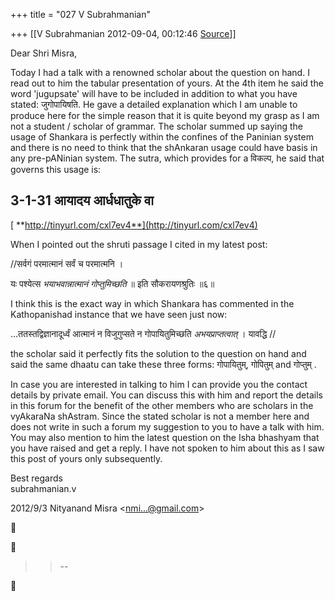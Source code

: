+++
title = "027 V Subrahmanian"

+++
[[V Subrahmanian	2012-09-04, 00:12:46 [Source](https://groups.google.com/g/bvparishat/c/pudQ3KbSyGg)]]



  
Dear Shri Misra,  
  
Today I had a talk with a renowned scholar about the question on hand.
I read out to him the tabular presentation of yours. At the 4th item he said the word 'jugupsate' will have to be included in addition to what you have stated: जुगोपायिषति. He gave a detailed explanation which I am unable to produce here for the simple reason that it is quite beyond my grasp as I am not a student / scholar of grammar. The scholar summed up saying the usage of Shankara is perfectly within the confines of the Paninian system and there is no need to think that the shAnkaran usage could have basis in any pre-pANinian system. The sutra, which provides for a विकल्प, he said that governs this usage is:  

## 3-1-31 आयादय आर्धधातुके वा 

[ **http://tinyurl.com/cxl7ev4**](http://tinyurl.com/cxl7ev4)  
  
When I pointed out the shruti passage I cited in my latest post:  

//सर्वगं परमात्मानं सर्वं च परमात्मनि ।

यः पश्येत्स *भयाभवान्नात्मानं गोप्तुमिच्छति* ॥ इति सौकरायणश्रुतिः ॥६॥

I think this is the exact way in which Shankara has commented in the Kathopanishad instance that we have seen just now:  

...ततस्तद्विज्ञानादूर्ध्वं आत्मानं न विजुगुप्सते न गोपायितुमिच्छति *अभयप्राप्तत्वात्* । यावद्धि //  
  
the scholar said it perfectly fits the solution to the question on hand and said the same dhaatu can take these three forms: गोपायितुम्, गोपितुम् and गोप्तुम् .  
  
In case you are interested in talking to him I can provide you the contact details by private email. You can discuss this with him and report the details in this forum for the benefit of the other members who are scholars in the vyAkaraNa shAstram. Since the stated scholar is not a member here and does not write in such a forum my suggestion to you to have a talk with him. You may also mention to him the latest question on the Isha bhashyam that you have raised and get a reply. I have not spoken to him about this as I saw this post of yours only subsequently.  
  
Best regards  
subrahmanian.v   
  
  
  

2012/9/3 Nityanand Misra \<[nmi...@gmail.com]()\>  





> 
> > 
> > --  
> > 
> > 




